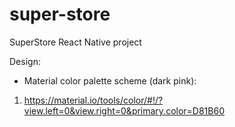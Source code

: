 # super-store
SuperStore React Native project

Design:
- Material color palette scheme (dark pink):
1) https://material.io/tools/color/#!/?view.left=0&view.right=0&primary.color=D81B60
